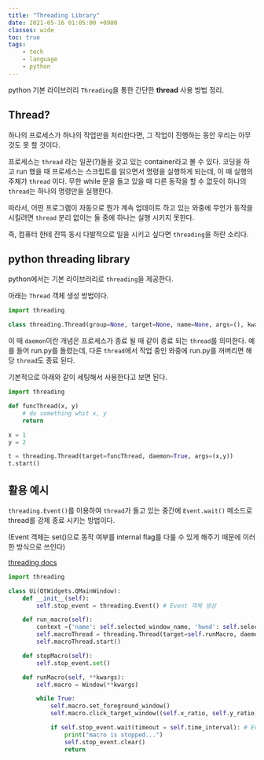```yaml
---
title: "Threading Library"
date: 2021-05-16 01:05:00 +0900
classes: wide
toc: true
tags:
    - tech
    - language
    - python
---
```


python 기본 라이브러리 `Threading`을 통한 간단한 **thread** 사용 방법 정리.

## Thread?

하나의 프로세스가 하나의 작업만을 처리한다면, 그 작업이 진행하는 동안 우리는 아무것도 못 할 것이다.

프로세스는 `thread` 라는 일꾼(?)들을 갖고 있는 container라고 볼 수 있다. 코딩을 하고 run 했을 때 프로세스는 스크립트를 읽으면서 명령을 실행하게 되는데, 이 때 실행의 주체가 `thread` 이다. 무한 while 문을 돌고 있을 때 다른 동작을 할 수 없듯이 하나의 `thread`는 하나의 명령만을 실행한다.

따라서, 어떤 프로그램이 자동으로 뭔가 계속 업데이트 하고 있는 와중에 무언가 동작을 시킬려면 `thread` 분리 없이는 둘 중에 하나는 실행 시키지 못한다.

즉, 컴퓨터 한테 잔뜩 동시 다발적으로 일을 시키고 싶다면 `threading`을 하란 소리다.

## python threading library

python에서는 기본 라이브러리로 `threading`을 제공한다.

아래는 `Thread` 객체 생성 방법이다.

```python
import threading

class threading.Thread(group=None, target=None, name=None, args=(), kwargs={}, *, daemon=None)
```

이 때 `daemon`이란 개념은 프로세스가 종료 될 때 같이 종료 되는 `thread`를 의미한다. 예를 들어 run.py를 돌렸는데, 다른 `thread`에서 작업 중인 와중에 run.py를 꺼버리면 해당 `thread`도 종료 된다.

기본적으로 아래와 같이 세팅해서 사용한다고 보면 된다.

```python
import threading

def funcThread(x, y)
    # do something whit x, y
    return

x = 1
y = 2

t = threading.Thread(target=funcThread, daemon=True, args=(x,y))
t.start()

```


## 활용 예시

`threading.Event()`를 이용하여 `thread`가 돌고 있는 중간에 `Event.wait()` 메소드로 thread를 강제 종료 시키는 방법이다.

(Event 객체는 set()으로 동작 여부를 internal flag를 다룰 수 있게 해주기 때문에 이러한 방식으로 쓰인다)

[threading docs](https://docs.python.org/3/library/threading.html)

```python
import threading

class Ui(QtWidgets.QMainWindow):
    def __init__(self):
        self.stop_event = threading.Event() # Event 객체 생성

    def run_macro(self):
        context ={'name': self.selected_window_name, 'hwnd': self.selected_window_hwnd}
        self.macroThread = threading.Thread(target=self.runMacro, daemon=True, kwargs=context)
        self.macroThread.start()

    def stopMacro(self):
        self.stop_event.set()

    def runMacro(self, **kwargs):
        self.macro = Window(**kwargs)

        while True:
            self.macro.set_foreground_window()
            self.macro.click_target_window((self.x_ratio, self.y_ratio))

            if self.stop_event.wait(timeout = self.time_interval): # Event.wait
                print("macro is stopped...")
                self.stop_event.clear()
                return

```